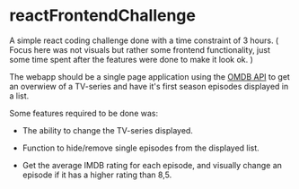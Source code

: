 # reactFrontendChallenge
A simple react coding challenge done with a time constraint of 3 hours. ( Focus here was not visuals but rather some frontend functionality, just some time spent after the features were done to make it look ok. )

The webapp should be a single page application using the [OMDB API](http://www.omdbapi.com/) to get an overwiew of a TV-series and have it's first season episodes displayed in a list.

Some features required to be done was:

* The ability to change the TV-series displayed.

* Function to hide/remove single episodes from the displayed list.

* Get the average IMDB rating for each episode, and visually change an episode if it has a higher rating than 8,5.

